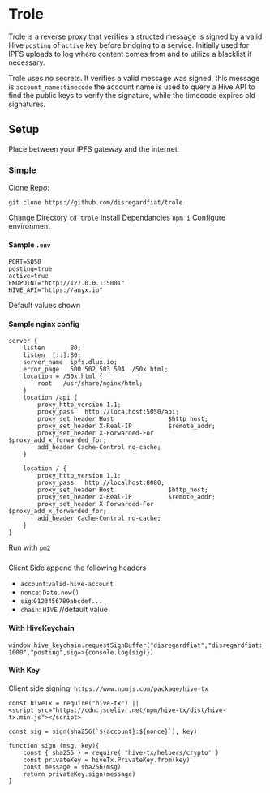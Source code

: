 # Trole

Trole is a reverse proxy that verifies a structed message is signed by a valid Hive `posting` of `active` key before bridging to a service. Initially used for IPFS uploads to log where content comes from and to utilize a blacklist if necessary.

Trole uses no secrets. It verifies a valid message was signed, this message is `account_name:timecode` the account name is used to query a Hive API to find the public keys to verify the signature, while the timecode expires old signatures. 

## Setup

Place between your IPFS gateway and the internet.

### Simple

Clone Repo:

`git clone https://github.com/disregardfiat/trole`

Change Directory `cd trole`
Install Dependancies `npm i`
Configure environment

#### Sample `.env`

```
PORT=5050
posting=true
active=true
ENDPOINT="http://127.0.0.1:5001"
HIVE_API="https://anyx.io"
```

Default values shown

#### Sample nginx config

```
server {
    listen       80;
    listen  [::]:80;
    server_name  ipfs.dlux.io;
    error_page   500 502 503 504  /50x.html;
    location = /50x.html {
        root   /usr/share/nginx/html;
    }
    location /api {
        proxy_http_version 1.1;
        proxy_pass   http://localhost:5050/api;
        proxy_set_header Host               $http_host;
        proxy_set_header X-Real-IP          $remote_addr;
        proxy_set_header X-Forwarded-For    $proxy_add_x_forwarded_for;
        add_header Cache-Control no-cache;
    }

    location / {
        proxy_http_version 1.1;
        proxy_pass   http://localhost:8080;
        proxy_set_header Host               $http_host;
        proxy_set_header X-Real-IP          $remote_addr;
        proxy_set_header X-Forwarded-For    $proxy_add_x_forwarded_for;
        add_header Cache-Control no-cache;
    }
}
```
Run with `pm2`

###

Client Side append the following headers

* `account`:`valid-hive-account`
* `nonce`: `Date.now()`
* `sig`:`0123456789abcdef...`
* `chain`: `HIVE` //default value

#### With HiveKeychain
`window.hive_keychain.requestSignBuffer("disregardfiat","disregardfiat:1000","posting",sig=>{console.log(sig)})`

#### With Key
Client side signing:
`https://www.npmjs.com/package/hive-tx`
```
const hiveTx = require("hive-tx") || 
<script src="https://cdn.jsdelivr.net/npm/hive-tx/dist/hive-tx.min.js"></script>

const sig = sign(sha256(`${account}:${nonce}`), key)

function sign (msg, key){
    const { sha256 } = require( 'hive-tx/helpers/crypto' )
    const privateKey = hiveTx.PrivateKey.from(key)
    const message = sha256(msg)
    return privateKey.sign(message)
}
```
